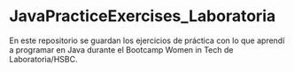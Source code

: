 # JavaPracticeExercises_Laboratoria
En este repositorio se guardan los ejercicios de práctica con lo que aprendí a programar en Java durante el Bootcamp Women in Tech de Laboratoria/HSBC.
